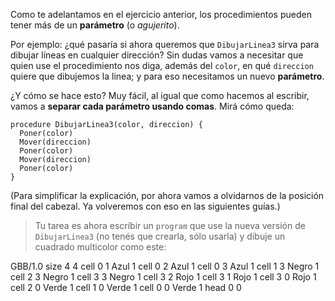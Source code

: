 Como te adelantamos en el ejercicio anterior, los procedimientos pueden tener más de un **parámetro** (o _agujerito_). 

Por ejemplo: ¿qué pasaría si ahora queremos que `DibujarLinea3` sirva para dibujar líneas en cualquier dirección? Sin dudas vamos a necesitar que quien use el procedimiento nos diga, además del `color`, en qué `direccion` quiere que dibujemos la linea; y para eso necesitamos un nuevo **parámetro**.

¿Y cómo se hace esto? Muy fácil, al igual que como hacemos al escribir, vamos a **separar cada parámetro usando comas**. Mirá cómo queda:

```gobstones
procedure DibujarLinea3(color, direccion) {
  Poner(color)
  Mover(direccion)
  Poner(color)
  Mover(direccion)
  Poner(color)
}
```

(Para simplificar la explicación, por ahora vamos a olvidarnos de la posición final del cabezal. Ya volveremos con eso en las siguientes guías.)

> Tu tarea es ahora escribir un `program` que use la nueva versión de `DibujarLinea3` (no tenés que crearla, sólo usarla) y dibuje un cuadrado multicolor como este:

<gs-board>
  GBB/1.0
    size 4 4
    cell 0 1 Azul 1
    cell 0 2 Azul 1
    cell 0 3 Azul 1
    cell 1 3 Negro 1
    cell 2 3 Negro 1
    cell 3 3 Negro 1
    cell 3 2 Rojo 1
    cell 3 1 Rojo 1
    cell 3 0 Rojo 1
    cell 2 0 Verde 1
    cell 1 0 Verde 1
    cell 0 0 Verde 1
    head 0 0
</gs-board>
